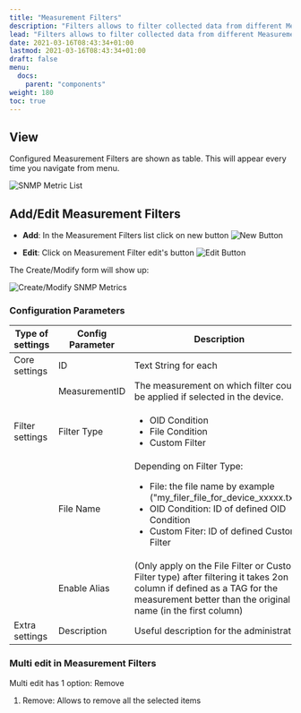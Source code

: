 ```yaml
---
title: "Measurement Filters"
description: "Filters allows to filter collected data from different Measurements. The filters can be configured using a file, OID Condition or Custom filter."
lead: "Filters allows to filter collected data from different Measurements. The filters can be configured using a file, OID Condition or Custom filter.."
date: 2021-03-16T08:43:34+01:00
lastmod: 2021-03-16T08:43:34+01:00
draft: false
menu:
  docs:
    parent: "components"
weight: 180
toc: true
---
```


## View

Configured Measurement Filters are shown as table. This will appear every time you navigate from menu.

![SNMP Metric List](https://github.com/toni-moreno/snmpcollector/blob/gh-pages/images/webUI/MeasurementFilters/config_meas_filters_list.JPG)

## Add/Edit Measurement Filters

- **Add**: In the Measurement Filters list click on new button ![New Button](https://github.com/toni-moreno/snmpcollector/blob/gh-pages/images/webUI/Tables/new_button.JPG)

- **Edit**: Click on Measurement Filter edit's button ![Edit Button](https://github.com/toni-moreno/snmpcollector/blob/gh-pages/images/webUI/Tables/edit_button.JPG)

The Create/Modify form will show up:

![Create/Modify SNMP Metrics](https://github.com/toni-moreno/snmpcollector/blob/gh-pages/images/webUI/MeasurementFilters/config_meas_filters_edit.JPG)

### Configuration Parameters

Type of settings| Config Parameter| Description
----------------|-----------------|-----------------
Core settings|ID| Text String for each
||MeasurementID| The measurement on which filter could be applied if selected in the device.
Filter settings|Filter Type| <ul><li>OID Condition</li><li>File Condition</li><li>Custom Filter</li></ul>
||File Name|Depending on Filter Type: <ul><li>File: the file name by example ("my_filer_file_for_device_xxxxx.txt")</li><li>OID Condition: ID of defined OID Condition </li><li>Custom Fiter: ID of defined Custom Filter</li></ul>
||Enable Alias|(Only apply on the File Filter or Custom Filter type) after filtering it takes 2on column if defined as a TAG for the measurement better than the original name (in the first column)
Extra settings|Description|Useful description for the administrator
### Multi edit in Measurement Filters 

Multi edit has 1 option: Remove

1. Remove: Allows to remove all the selected items
